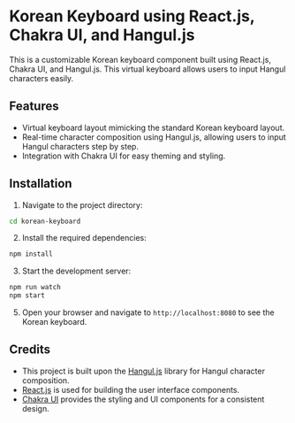 # Korean Keyboard using React.js, Chakra UI, and Hangul.js

This is a customizable Korean keyboard component built using React.js, Chakra UI, and Hangul.js. This virtual keyboard allows users to input Hangul characters easily.

## Features

- Virtual keyboard layout mimicking the standard Korean keyboard layout.
- Real-time character composition using Hangul.js, allowing users to input Hangul characters step by step.
- Integration with Chakra UI for easy theming and styling.

## Installation

1. Navigate to the project directory:

```bash
cd korean-keyboard
```

2. Install the required dependencies:

```bash
npm install
```

3. Start the development server:

```bash
npm run watch
npm start
```

5. Open your browser and navigate to `http://localhost:8080` to see the Korean keyboard.

## Credits

- This project is built upon the [Hangul.js](https://github.com/e-/Hangul.js) library for Hangul character composition.
- [React.js](https://reactjs.org/) is used for building the user interface components.
- [Chakra UI](https://chakra-ui.com/) provides the styling and UI components for a consistent design.
